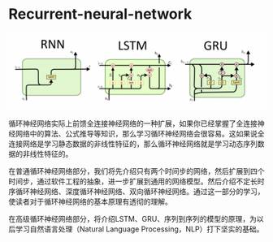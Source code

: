# Recurrent-neural-network

![](.gitbook/assets/image%20%2839%29.png)

循环神经网络实际上前馈全连接神经网络的一种扩展，如果你已经掌握了全连接神经网络中的算法、公式推导等知识，那么学习循环神经网络会很容易。这如果说全连接网络是学习静态数据的非线性特征的，那么循环神经网络就是学习动态序列数据的非线性特征的。

在普通循环神经网络部分，我们将先介绍只有两个时间步的网络，然后扩展到四个时间步，通过软件工程的抽象，进一步扩展到通用的网络模型。然后介绍不定长时序循环神经网络、深度循环神经网络、双向循环神经网络。通过这一部分的学习，使读者对于循环神经网络的基本原理有透彻的理解。

在高级循环神经网络部分，将介绍LSTM、GRU、序列到序列的模型的原理，为以后学习自然语言处理（Natural Language Processing，NLP）打下坚实的基础。


